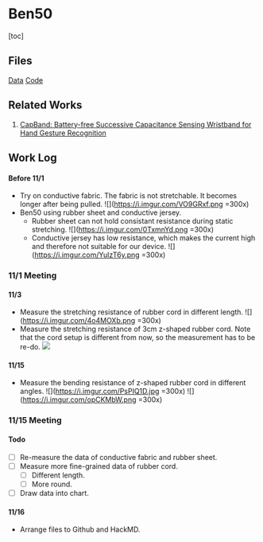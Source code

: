 # Ben50
[toc]
## Files
[Data](https://docs.google.com/spreadsheets/d/13RTeK4egkz6FViiz9N7Fk00RdI7nglp9wyD4X0nNXjU/edit#gid=0)
[Code](https://github.com/ban9975/Ben50)

## Related Works
1. [CapBand: Battery-free Successive Capacitance Sensing Wristband for Hand Gesture Recognition](https://dl.acm.org/doi/10.1145/3274783.3274854)

## Work Log
#### Before 11/1
* Try on conductive fabric. The fabric is not stretchable. It becomes longer after being pulled.
![](https://i.imgur.com/VO9GRxf.png =300x)
* Ben50 using rubber sheet and conductive jersey.
    * Rubber sheet can not hold consistant resistance during static stretching.
    ![](https://i.imgur.com/0TxmnYd.png =300x)
    * Conductive jersey has low resistance, which makes the current high and therefore not suitable for our device.
    ![](https://i.imgur.com/YulzT6y.png =300x)

### 11/1 Meeting
#### 11/3
* Measure the stretching resistance of rubber cord in different length.
    ![](https://i.imgur.com/4o4MOXb.png =300x)
* Measure the stretching resistance of 3cm z-shaped rubber cord. Note that the cord setup is different from now, so the measurement has to be re-do.
    ![](https://i.imgur.com/dNAiGbF.png)
#### 11/15
* Measure the bending resistance of z-shaped rubber cord in different angles.
    ![](https://i.imgur.com/PsPIQ1D.jpg =300x)
    ![](https://i.imgur.com/opCKMbW.png =300x)

### 11/15 Meeting
#### Todo
- [ ] Re-measure the data of conductive fabric and rubber sheet.
- [ ] Measure more fine-grained data of rubber cord.
    - [ ] Different length.
    - [ ] More round.
- [ ] Draw data into chart.

#### 11/16
* Arrange files to Github and HackMD.